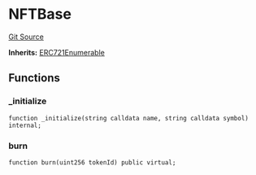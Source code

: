 # NFTBase
[Git Source](https://github.com/Crossbell-Box/Crossbell-Contracts/blob/7fb0a111be44c9c39adc514360ef463c6a04b62a/contracts/base/NFTBase.sol)

**Inherits:**
[ERC721Enumerable](/contracts/base/ERC721Enumerable.sol/contract.ERC721Enumerable.md)


## Functions
### _initialize


```solidity
function _initialize(string calldata name, string calldata symbol) internal;
```

### burn


```solidity
function burn(uint256 tokenId) public virtual;
```

